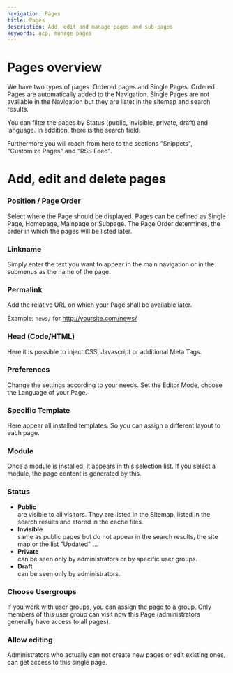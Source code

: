 ```yaml
---
navigation: Pages
title: Pages
description: Add, edit and manage pages and sub-pages
keywords: acp, manage pages
---
```


# Pages overview

We have two types of pages. Ordered pages and Single Pages. Ordered Pages are automatically added to the Navigation. Single Pages are not available in the Navigation but they are listet in the sitemap and search results.

You can filter the pages by Status (public, invisible, private, draft) and language. In addition, there is the search field.

Furthermore you will reach from here to the sections "Snippets", "Customize Pages" and "RSS Feed".


# Add, edit and delete pages

### Position / Page Order

Select where the Page should be displayed. Pages can be defined as Single Page, Homepage, Mainpage or Subpage. The Page Order determines, the order in which the pages will be listed later.

### Linkname

Simply enter the text you want to appear in the main navigation or in the submenus as the name of the page.

### Permalink

Add the relative URL on which your Page shall be available later.

Example: <code>news/</code> for http://yoursite.com/news/


### Head (Code/HTML)

Here it is possible to inject CSS, Javascript or additional Meta Tags.


### Preferences

Change the settings according to your needs. Set the Editor Mode, choose the Language of your Page.


### Specific Template

Here appear all installed templates. So you can assign a different layout to each page.

### Module

Once a module is installed, it appears in this selection list. If you select a module, the page content is generated by this.

### Status

* __Public__<br>are visible to all visitors. They are listed in the Sitemap, listed in the search results and stored in the cache files.
* __Invisible__<br>same as public pages but do not appear in the search results, the site map or the list "Updated" ...
* __Private__<br>can be seen only by administrators or by specific user groups.
* __Draft__<br>can be seen only by administrators.

### Choose Usergroups

If you work with user groups, you can assign the page to a group. Only members of this user group can visit now this Page (administrators generally have access to all pages).

### Allow editing

Administrators who actually can not create new pages or edit existing ones, can get access to this single page.


